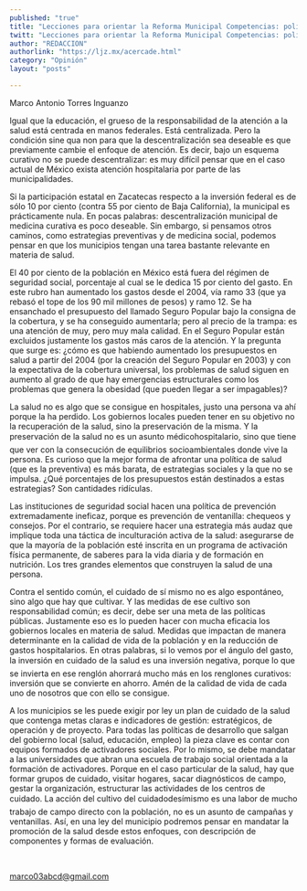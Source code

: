 ```yaml
---
published: "true"
title: "Lecciones para orientar la Reforma Municipal Competencias: política de salud "
twitt: "Lecciones para orientar la Reforma Municipal Competencias: política de salud "
author: "REDACCION"
authorlink: "https://ljz.mx/acercade.html"
category: "Opinión"
layout: "posts"

---
```



  Marco Antonio Torres Inguanzo



Igual que la educación, el grueso de la responsabilidad de la atención a la salud está centrada en manos federales. Está centralizada. Pero la condición sine qua non para que la descentralización sea deseable es que previamente cambie el enfoque de atención. Es decir, bajo un esquema curativo no se puede descentralizar: es muy difícil pensar que en el caso actual de México exista atención hospitalaria por parte de las municipalidades.  

  Si la participación estatal en Zacatecas respecto a la inversión federal es de sólo 10 por ciento (contra 55 por ciento de Baja California), la municipal es prácticamente nula. En pocas palabras: descentralización municipal de medicina curativa es poco deseable. Sin embargo, si pensamos otros caminos, como estrategias preventivas y de medicina social, podemos pensar en que los municipios tengan una tarea bastante relevante en materia de salud.



  El 40 por ciento de la población en México está fuera del régimen de seguridad social, porcentaje al cual se le dedica 15 por ciento del gasto. En este rubro han aumentado los gastos desde el 2004, vía ramo 33 (que ya rebasó el tope de los 90 mil millones de pesos) y ramo 12. Se ha ensanchado el presupuesto del llamado Seguro Popular bajo la consigna de la cobertura, y se ha conseguido aumentarla; pero al precio de la trampa: es una atención de muy, pero muy mala calidad. En el Seguro Popular están excluidos justamente los gastos más caros de la atención. Y la pregunta que surge es: ¿cómo es que habiendo aumentado los presupuestos en salud a partir del 2004 (por la creación del Seguro Popular en 2003) y con la expectativa de la cobertura universal, los problemas de salud siguen en aumento al grado de que hay emergencias estructurales como los problemas que genera la obesidad (que pueden llegar a ser impagables)?



  La salud no es algo que se consigue en hospitales, justo una persona va ahí porque la ha perdido. Los gobiernos locales pueden tener en su objetivo no la recuperación de la salud, sino la preservación de la misma. Y la preservación de la salud no es un asunto médicohospitalario, sino que tiene que ver con la consecución de equilibrios socioambientales donde vive la persona. Es curioso que la mejor forma de afrontar una política de salud (que es la preventiva) es más barata, de estrategias sociales y la que no se impulsa. ¿Qué porcentajes de los presupuestos están destinados a estas estrategias? Son cantidades ridículas.



  Las instituciones de seguridad social hacen una política de prevención extremadamente ineficaz, porque es prevención de ventanilla: chequeos y consejos. Por el contrario, se requiere hacer una estrategia más audaz que implique toda una táctica de inculturación activa de la salud: asegurarse de que la mayoría de la población esté inscrita en un programa de activación física permanente, de saberes para la vida diaria y de formación en nutrición. Los tres grandes elementos que construyen la salud de una persona.



  Contra el sentido común, el cuidado de sí mismo no es algo espontáneo, sino algo que hay que cultivar. Y las medidas de ese cultivo son responsabilidad común; es decir, debe ser una meta de las políticas públicas. Justamente eso es lo pueden hacer con mucha eficacia los gobiernos locales en materia de salud. Medidas que impactan de manera determinante en la calidad de vida de la población y en la reducción de gastos hospitalarios. En otras palabras, si lo vemos por el ángulo del gasto, la inversión en cuidado de la salud es una inversión negativa, porque lo que se invierta en ese renglón ahorrará mucho más en los renglones curativos: inversión que se convierte en ahorro. Amén de la calidad de vida de cada uno de nosotros que con ello se consigue.



  A los municipios se les puede exigir por ley un plan de cuidado de la salud que contenga metas claras e indicadores de gestión: estratégicos, de operación y de proyecto. Para todas las políticas de desarrollo que salgan del gobierno local (salud, educación, empleo) la pieza clave es contar con equipos formados de activadores sociales. Por lo mismo, se debe mandatar a las universidades que abran una escuela de trabajo social orientada a la formación de activadores. Porque en el caso particular de la salud, hay que formar grupos de cuidado, visitar hogares, sacar diagnósticos de campo, gestar la organización, estructurar las actividades de los centros de cuidado. La acción del cultivo del cuidadodesímismo es una labor de mucho trabajo de campo directo con la población, no es un asunto de campañas y ventanillas. Así, en una ley del municipio podremos pensar en mandatar la promoción de la salud desde estos enfoques, con descripción de componentes y formas de evaluación.



   



  marco03abcd@gmail.com

